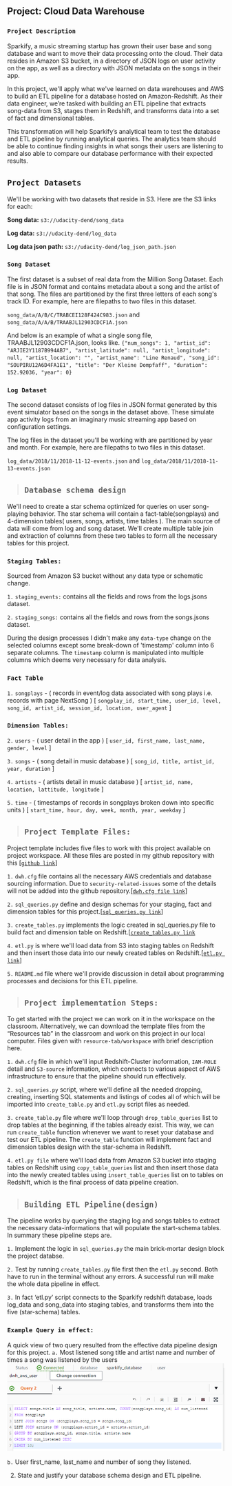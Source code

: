 

## Project: Cloud Data Warehouse
### `Project Description`
Sparkify, a music streaming startup has grown their user base and song database and want to move their data processing onto the cloud. Their data resides in Amazon S3 bucket, in a directory of JSON logs on user activity on the app, as well as a directory with JSON metadata on the songs in their app.

In this project, we'll apply what we've learned on data warehouses and AWS to build an ETL pipeline for a database hosted on Amazon-Redshift. As their data engineer, we’re tasked with building an ETL pipeline that extracts song-data from S3, stages them in Redshift, and transforms data into a set of fact and dimensional tables. 

This transformation will help  Sparkify’s analytical team to test the database and ETL pipeline by running analytical queries. The analytics team should be able to continue finding insights in what songs their users are listening to and also able to compare our database performance with their expected results.

## `Project Datasets`
We'll be working with two datasets that reside in S3. Here are the S3 links for each:

**Song data:** `s3://udacity-dend/song_data`

**Log data:** `s3://udacity-dend/log_data`

**Log data json path:** `s3://udacity-dend/log_json_path.json`

### `Song Dataset`
The first dataset is a subset of real data from the Million Song Dataset. Each file is in JSON format and contains metadata about a song and the artist of that song. The files are partitioned by the first three letters of each song's track ID. For example, here are filepaths to two files in this dataset.

`song_data/A/B/C/TRABCEI128F424C983.json` and `song_data/A/A/B/TRAABJL12903CDCF1A.json`

And below is an example of what a single song file, TRAABJL12903CDCF1A.json, looks like.
`{"num_songs": 1, "artist_id": "ARJIE2Y1187B994AB7", "artist_latitude": null, "artist_longitude": null, "artist_location": "", "artist_name": "Line Renaud", "song_id": "SOUPIRU12A6D4FA1E1", "title": "Der Kleine Dompfaff", "duration": 152.92036, "year": 0}`

### `Log Dataset`
The second dataset consists of log files in JSON format generated by this event simulator based on the songs in the dataset above. These simulate app activity logs from an imaginary music streaming app based on configuration settings.

The log files in the dataset you'll be working with are partitioned by year and month. For example, here are filepaths to two files in this dataset.

`log_data/2018/11/2018-11-12-events.json` and `log_data/2018/11/2018-11-13-events.json`


> ## `Database schema design`
We'll need to create a star schema optimized for queries on user song-playing behavior. The star schema will contain a fact-table(songplays) and 4-dimension tables( users, songs, artists, time tables ). The main source of data will come from log and song dataset. We'll create multiple table join and extraction of columns from these two tables to form all the necessary tables for this project.

### `Staging Tables:`
Sourced from Amazon S3 bucket without any data type or schematic change.

`1.` `staging_events:` contains all the fields and rows from the logs.jsons dataset. 

`2.` `staging_songs:` contains all the fields and rows from the songs.jsons dataset. 

During the design processes I didn't make any `data-type` change on the selected columns except some break-down of 'timestamp' column into 6 separate columns. The `timestamp` column is manipulated into multiple columns which deems very necessary for data analysis.

### `Fact Table`
`1.` `songplays` - ( records in event/log data associated with song plays i.e. records with page NextSong ) [ `songplay_id, start_time, user_id, level, song_id, artist_id, session_id, location, user_agent` ]

### `Dimension Tables:`
`2.` `users` - ( user detail in the app ) [ `user_id, first_name, last_name, gender, level` ]

`3.` `songs` - ( song detail in music database ) [ `song_id, title, artist_id, year, duration` ]

`4.` `artists` - ( artists detail in music database ) [ `artist_id, name, location, lattitude, longitude` ]

`5.` `time` - ( timestamps of records in songplays broken down into specific units ) [ `start_time, hour, day, week, month, year, weekday` ]


> ## `Project Template Files:` 
Project template includes five files to work with this project available on project workspace. All these files are posted in my github repository with this [[`github link`](https://github.com/farhadkpx/DEND-Data-Engneering-Nano-Degree-/tree/main/Cloud_Data_Warehouse/Project_Cloud_Data_Warehouse)]

`1.` `dwh.cfg` file contains all the necessary AWS credentials and database sourcing information. Due to `security-related-issues` some of the details will not be added into the github repository.[[`dwh.cfg file link`](https://github.com/farhadkpx/DEND-Data-Engneering-Nano-Degree-/blob/main/Cloud_Data_Warehouse/Project_Cloud_Data_Warehouse/dwh.cfg.txt)]

`2.` `sql_queries.py` define and design schemas for your staging, fact and dimension tables for this project.[[`sql_queries.py link`](https://github.com/farhadkpx/DEND-Data-Engneering-Nano-Degree-/blob/main/Cloud_Data_Warehouse/Project_Cloud_Data_Warehouse/sql_queries.py)]

`3.` `create_tables.py` implements the logic created in sql_queries.py file to build fact and dimension table on Redshift.[[`create_tables.py link`](https://github.com/farhadkpx/DEND-Data-Engneering-Nano-Degree-/blob/main/Cloud_Data_Warehouse/Project_Cloud_Data_Warehouse/create_tables.py)

`4.` `etl.py` is where we'll load data from S3 into staging tables on Redshift and then insert those data into our newly created tables on Redshift.[[`etl.py link`](https://github.com/farhadkpx/DEND-Data-Engneering-Nano-Degree-/blob/main/Cloud_Data_Warehouse/Project_Cloud_Data_Warehouse/etl.py)]

`5.` `README.md` file where we'll provide discussion in detail about programming processes and decisions for this ETL pipeline.


> ## `Project implementation Steps:`
To get started with the project we can work on it in the workspace on the classroom. Alternatively, we can download the template files from the “Resources tab” in the classroom and work on this project in our local computer. Files given with `resource-tab/workspace` with brief description here.

`1.`  `dwh.cfg` file in which we'll input Redshift-Cluster inoformation, `IAM-ROLE` detail and `S3-source` information, which connects to various aspect of AWS infrastructure to ensure that the pipeline should run effectively.

`2.` `sql_queries.py` script, where we'll define all the needed dropping, creating, inserting SQL statements and listings of codes all of which will be imported into `create_table.py` and `etl.py` script files as needed.

`3.` `create_table.py` file where we'll loop through `drop_table_queries` list to drop tables at the beginning, if the tables already exist. This way, we can run `create_table` function whenever we want to reset your database and test our ETL pipeline. The `create_table` function will implement fact and dimension tables design with the star-schema in Redshift.

`4.` `etl.py file` where we'll load data from Amazon S3 bucket into staging tables on Redshift using `copy_table_queries` list and then insert those data into the newly created tables using `insert_table_queries` list on to tables on Redshift, which is the final process of data pipeline creation.


> ## `Building ETL Pipeline(design)`
The pipeline works by querying the staging log and songs tables to extract the necessary data-informations that will populate the start-schema tables. In summary these pipeline steps are.

`1.` Implement the logic in `sql_queries.py` the main brick-mortar design block the project databse.

`2.` Test by running `create_tables.py`  file first then the `etl.py` second. Both have to run in the terminal without any errors. A successful run will make the whole data pipeline in effect.

`3.` In fact ‘etl.py’ script connects to the Sparkify redshift database, loads log_data and song_data into staging tables, and transforms them into the five (star-schema) tables.

### `Example Query in effect:`
A quick view of two query resulted from the effective data pipeline design for this project.
`a.` Most listened song title and artist name and number of times a song was listened by the users
![image](https://github.com/farhadkpx/DEND-Data-Engneering-Nano-Degree-/blob/main/Cloud_Data_Warehouse/Project_Cloud_Data_Warehouse/Image_files/Song_title_Artist_name_num_time_listened.png)


`b.` User first_name, last_name and number of song they listened.





2. State and justify your database schema design and ETL pipeline.

